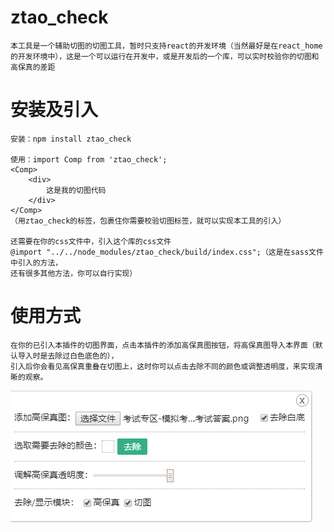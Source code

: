 # ztao_check
    本工具是一个辅助切图的切图工具，暂时只支持react的开发环境（当然最好是在react_home的开发环境中），这是一个可以运行在开发中，或是开发后的一个库，可以实时校验你的切图和高保真的差距
    
# 安装及引入
    安装：npm install ztao_check 
    
    使用：import Comp from 'ztao_check';
    <Comp>
        <div>
            这是我的切图代码                    
        </div>
    </Comp>
    （用ztao_check的标签，包裹住你需要校验切图标签，就可以实现本工具的引入）
    
    还需要在你的css文件中，引入这个库的css文件
    @import "../../node_modules/ztao_check/build/index.css";（这是在sass文件中引入的方法，
    还有很多其他方法，你可以自行实现）
    
    
# 使用方式
    在你的已引入本插件的切图界面，点击本插件的添加高保真图按钮，将高保真图导入本界面（默认导入时是去除过白色底色的），
    引入后你会看见高保真重叠在切图上，这时你可以点击去除不同的颜色或调整透明度，来实现清晰的观察。
    
![工具图](https://github.com/aiyuekuang/ztao_check/blob/master/img/ztao_check.png?raw=true)

    
